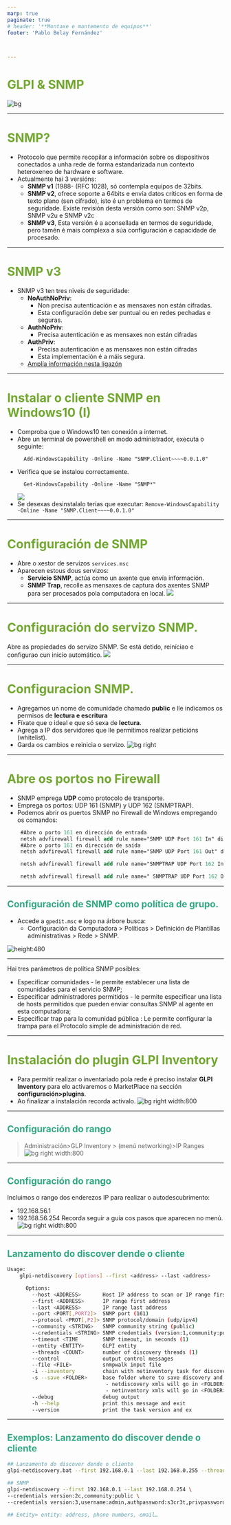 ```yaml
---
marp: true
paginate: true
# header: '**Montaxe e mantemento de equipos**'
footer: 'Pablo Belay Fernández'



---
```

<!--
Notas para a presentación
-->
# GLPI & SNMP
![bg ](https://hlassets.paessler.com/common/files/blog/2017/snmp-1-fb.png)
  
<style>
  :root{
     --color-background: #101010;
     --color-foreground: #fff;
  }
  h1{
    color:#73a832;
  }

  h2{
    color:#32a883;
  }

  .anotacion {
  font-size: 10px;
}
</style>

<!-- _colorPreset: dark -->

---
# SNMP? 
* Protocolo que permite recopilar a información sobre os dispositivos conectados a unha rede de forma estandarizada nun contexto heteroxeneo de hardware e software.
* Actualmente hai 3 versións:
  * **SNMP v1** (1988-  (RFC 1028), só contempla equipos de 32bits.
  * **SNMP v2**, ofrece soporte a 64bits e envía datos críticos en forma de texto plano (sen cifrado), isto é un problema en termos de seguridade. Existe revisión desta versión como son:  SNMP v2p,  SNMP v2u e SNMP v2c
  * **SNMP v3**, Esta versión é a aconsellada en termos de seguridade, pero tamén é mais complexa a súa configuración e capacidade de procesado. 

  

---
# SNMP v3
* SNMP v3 ten tres niveis de seguridade:
  * **NoAuthNoPriv**:
    * Non  precisa autenticación e as mensaxes non están cifradas. 
    * Esta configuración debe ser puntual ou en redes pechadas e seguras.
  * **AuthNoPriv**:
    * Precisa  autenticación e as mensaxes non están cifradas
  * **AuthPriv**: 
    * Precisa  autenticación e as mensaxes non están cifradas
    * Esta  implementación é a máis segura. 
  * [Amplía información nesta ligazón](https://www.paessler.com/es/it-explained/snmp)

----
# Instalar o cliente SNMP en Windows10 (I)
* Comproba que o Windows10 ten conexión a internet.
* Abre un terminal de powershell en modo administrador, executa o seguinte:
   ```PS
     Add-WindowsCapability -Online -Name "SNMP.Client~~~~0.0.1.0"
    ```
* Verifica que se instalou correctamente.
   ```PS
     Get-WindowsCapability -Online -Name "SNMP*"
    ```
    ![](img/01.PNG)
* Se desexas desinstalalo terías que executar: ```Remove-WindowsCapability -Online -Name "SNMP.Client~~~~0.0.1.0"```

---
# Configuración de SNMP
* Abre o xestor de servizos ```services.msc```
* Aparecen estous dous servizos:
  * **Servicio SNMP**, actúa como un axente que envía información.
  * **SNMP Trap**, recolle as mensaxes de captura dos axentes SNMP para ser procesados pola computadora en local. 
  ![](img/02.png)

---
# Configuración do servizo SNMP.
Abre as propiedades do  servizo SNMP. Se está detido, reiníciao e configurao cun inicio automático. 
![](img/03.png)

---
# Configuracion SNMP.
* Agregamos un nome de comunidade chamado **public** e lle indicamos os permisos de **lectura e escritura**
* Fíxate que o ideal e que só sexa de **lectura**.
* Agrega a IP dos servidores que lle permitimos realizar peticións (whitelist).
* Garda os cambios e reinicia o servizo. 
![bg right](img/04.png)


---
# Abre os portos no Firewall 
* SNMP emprega **UDP** como protocolo de transporte. 
* Emprega os portos: UDP 161 (SNMP) y UDP 162 (SNMPTRAP). 
* Podemos abrir os puertos SNMP no Firewall de Windows empregando os comandos:
  ```ps
   #Abre o porto 161 en dirección de entrada
   netsh advfirewall firewall add rule name="SNMP UDP Port 161 In" dir=in action=allow protocol=UDP localport=161
   #Abre o porto 161 en dirección de saída
   netsh advfirewall firewall add rule name="SNMP UDP Port 161 Out" dir=out action=allow protocol=UDP localport=161

   netsh advfirewall firewall add rule name="SNMPTRAP UDP Port 162 In" dir=in action=allow protocol=UDP localport=162

   netsh advfirewall firewall add rule name=" SNMPTRAP UDP Port 162 Out" dir=out action=allow protocol=UDP localport=162

  ```
---
## Configuración de SNMP como política de grupo.
* Accede a ```gpedit.msc``` e logo na árbore busca:  
  * Configuración da Computadora > Políticas > Definición de Plantillas administrativas > Rede > SNMP.

![ height:480](img/05.png)

---

Hai tres parámetros de política SNMP posibles:
* Especificar comunidades - le permite establecer una lista de comunidades para el servicio SNMP;
* Especificar administradores permitidos - le permite especificar una lista de hosts permitidos que pueden enviar consultas SNMP al agente en esta computadora;
* Especificar trap para la comunidad pública : Le permite configurar la trampa para el Protocolo simple de administración de red.

---
# Instalación do plugin GLPI Inventory
* Para permitir realizar o inventariado pola rede é preciso instalar **GLPI Inventory** para elo activaremos o MarketPlace  na sección **configuración>plugins**.
* Ao finalizar a instalación recorda activalo. 
![bg right width:800](img/06png.png) 

---
##  Configuración do rango 
>Administración>GLP Inventory > (menú networking)>IP Ranges
![bg right width:800](img/07.png) 

---
##  Configuración do rango 
Incluimos o rango dos enderezos IP para realizar o autodescubrimento:
* 192.168.56.1
* 192.168.56.254
Recorda seguir a guía cos pasos que aparecen no menú. 
![bg right width:800](img/08.png) 

---
## Lanzamento do discover dende o cliente

```sh
Usage:
    glpi-netdiscovery [options] --first <address> --last <address>

      Options:
        --host <ADDRESS>       Host IP address to scan or IP range first address
        --first <ADDRESS>      IP range first address
        --last <ADDRESS>       IP range last address
        --port <PORT[,PORT2]>  SNMP port (161)
        --protocol <PROT[,P2]> SNMP protocol/domain (udp/ipv4)
        --community <STRING>   SNMP community string (public)
        --credentials <STRING> SNMP credentials (version:1,community:public)
        --timeout <TIME        SNMP timeout, in seconds (1)
        --entity <ENTITY>      GLPI entity
        --threads <COUNT>      number of discovery threads (1)
        --control              output control messages
        --file <FILE>          snmpwalk input file
        -i --inventory         chain with netinventory task for discovered devices
        -s --save <FOLDER>     base folder where to save discovery and inventory xmls
                                - netdiscovery xmls will go in <FOLDER>/netdiscovery
                                - netinventory xmls will go in <FOLDER>/netinventory
        --debug                debug output
        -h --help              print this message and exit
        --version              print the task version and ex
```

---
## Exemplos: Lanzamento do discover dende o cliente

```sh
## Lanzamento do discover dende o cliente
glpi-netdiscovery.bat --first 192.168.0.1 --last 192.168.0.255 --threads 20 -save .

## SNMP
glpi-netdiscovery --first 192.168.0.1 --last 192.168.0.254 \
--credentials version:2c,community:public \
--credentials version:3,username:admin,authpassword:s3cr3t,privpassword:s3cr3t

## Entity> entity: address, phone numbers, email…

```